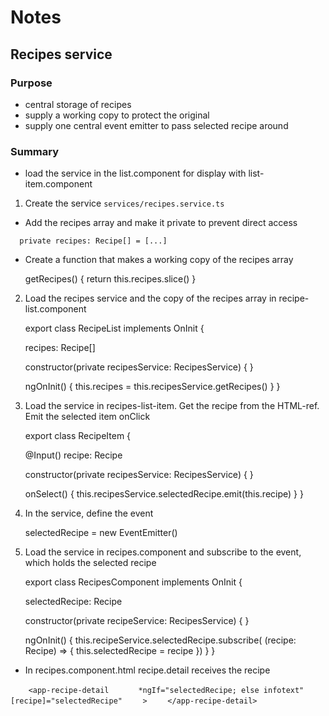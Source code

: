 # Notes

## Recipes service

### Purpose

- central storage of recipes
- supply a working copy to protect the original 
- supply one central event emitter to pass selected recipe around

### Summary

- load the service in the list.component for display with list-item.component

1. Create the service
```services/recipes.service.ts```

- Add the recipes array and make it private to prevent direct access

````  private recipes: Recipe[] = [...]````

- Create a function that makes a working copy of the recipes array


    getRecipes() {
      return this.recipes.slice()
    }

2. Load the recipes service and the copy of the recipes array in recipe-list.component


    export class RecipeList implements OnInit {

      recipes: Recipe[]

      constructor(private recipesService: RecipesService) {
      }

      ngOnInit() {
        this.recipes = this.recipesService.getRecipes()
      }
    }

3. Load the service in recipes-list-item. Get the recipe from the HTML-ref. Emit the selected item onClick


    export class RecipeItem {
      
      @Input() recipe: Recipe

      constructor(private recipesService: RecipesService) {
      }

      onSelect() {
        this.recipesService.selectedRecipe.emit(this.recipe)
      }
    }

4. In the service, define the event

    selectedRecipe = new EventEmitter<Recipe>()

5. Load the service in recipes.component and subscribe to the event, which holds the selected recipe

    export class RecipesComponent implements OnInit {

      selectedRecipe: Recipe

      constructor(private recipeService: RecipesService) {
      }

    ngOnInit() {
      this.recipeService.selectedRecipe.subscribe(
        (recipe: Recipe) => {
        this.selectedRecipe = recipe
      })
    }
  }
  
- In recipes.component.html recipe.detail receives the recipe

````    <app-recipe-detail````
````      *ngIf="selectedRecipe; else infotext"````
````      [recipe]="selectedRecipe"````
````    >````
````    </app-recipe-detail>````
 
